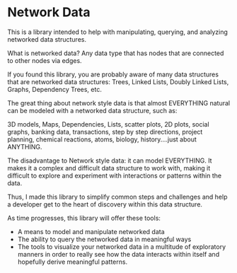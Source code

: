 # Network Data

This is a library intended to help with manipulating, querying, and analyzing
networked data structures.

What is networked data? Any data type that has nodes that are connected to other
nodes via edges.

If you found this library, you are probably aware of many data structures that
are networked data structures: Trees, Linked Lists, Doubly Linked Lists, Graphs,
Dependency Trees, etc.

The great thing about network style data is that almost EVERYTHING natural can
be modeled with a networked data structure, such as:

3D models, Maps, Dependencies, Lists, scatter plots, 2D plots, social graphs,
banking data, transactions, step by step directions, project planning, chemical
reactions, atoms, biology, history....just about ANYTHING.

The disadvantage to Network style data: it can model EVERYTHING. It makes it a
complex and difficult data structure to work with, making it difficult to
explore and experiment with interactions or patterns within the data.

Thus, I made this library to simplify common steps and challenges and help a
developer get to the heart of discovery within this data structure.

As time progresses, this library will offer these tools:

- A means to model and manipulate networked data
- The ability to query the networked data in meaningful ways
- The tools to visualize your networked data in a multitude of exploratory
  manners in order to really see how the data interacts within itself and
  hopefully derive meaningful patterns.
